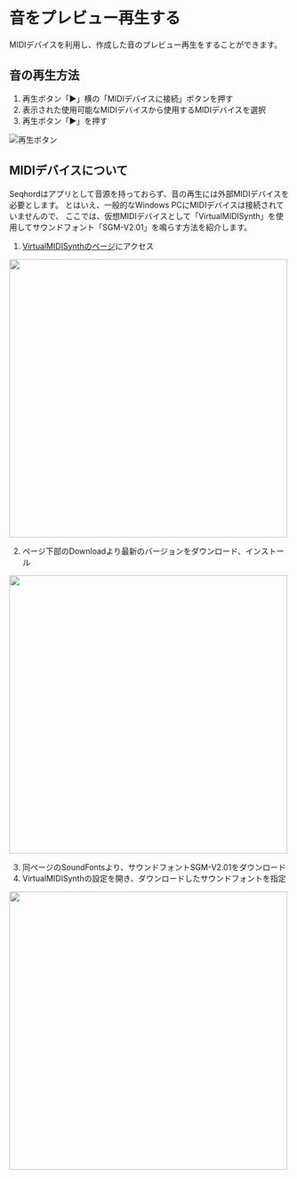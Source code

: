 # 音をプレビュー再生する

MIDIデバイスを利用し、作成した音のプレビュー再生をすることができます。

## 音の再生方法
1. 再生ボタン「▶」横の「MIDIデバイスに接続」ボタンを押す
2. 表示された使用可能なMIDIデバイスから使用するMIDIデバイスを選択
1. 再生ボタン「▶」を押す

![再生ボタン](/images/playbutton.png)

## MIDIデバイスについて
Seqhordはアプリとして音源を持っておらず、音の再生には外部MIDIデバイスを必要とします。
とはいえ、一般的なWindows PCにMIDIデバイスは接続されていませんので、
ここでは、仮想MIDIデバイスとして「VirtualMIDISynth」を使用してサウンドフォント「SGM-V2.01」を鳴らす方法を紹介します。

1. [VirtualMIDISynthのページ](https://coolsoft.altervista.org/en/virtualmidisynth)にアクセス

<img src="/images/coolsoft.png" style="width: 500px">

2. ページ下部のDownloadより最新のバージョンをダウンロード、インストール

<img src="/images/coolsoft2.png" style="width: 500px">

3. 同ページのSoundFontsより、サウンドフォントSGM-V2.01をダウンロード
4. VirtualMIDISynthの設定を開き、ダウンロードしたサウンドフォントを指定

<img src="/images/soundfont.png" style="width: 500px">


